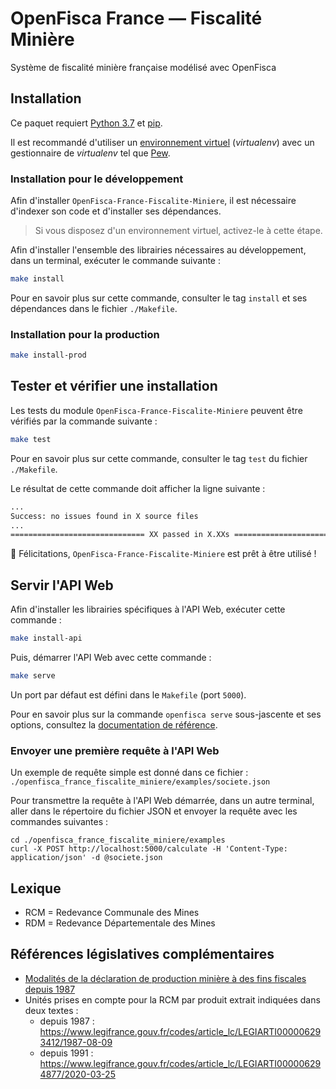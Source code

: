 # OpenFisca France — Fiscalité Minière

Système de fiscalité minière française modélisé avec OpenFisca

## Installation

Ce paquet requiert [Python 3.7](https://www.python.org/downloads/release/python-370/) et [pip](https://pip.pypa.io/en/stable/installing/).

Il est recommandé d'utiliser un [environnement virtuel](https://virtualenv.pypa.io/en/stable/) (_virtualenv_) avec un gestionnaire de _virtualenv_ tel que [Pew](https://github.com/berdario/pew).

### Installation pour le développement

Afin d'installer `OpenFisca-France-Fiscalite-Miniere`, il est nécessaire d'indexer son code et d'installer ses dépendances.

> Si vous disposez d'un environnement virtuel, activez-le à cette étape.

Afin d'installer l'ensemble des librairies nécessaires au développement, dans un terminal, exécuter le commande suivante :

```sh
make install
```

Pour en savoir plus sur cette commande, consulter le tag `install` et ses dépendances dans le fichier `./Makefile`.

### Installation pour la production

```sh
make install-prod
```

## Tester et vérifier une installation

Les tests du module `OpenFisca-France-Fiscalite-Miniere` peuvent être vérifiés par la commande suivante :

```sh
make test
```

Pour en savoir plus sur cette commande, consulter le tag `test` du fichier `./Makefile`.

Le résultat de cette commande doit afficher la ligne suivante :

```sh
...
Success: no issues found in X source files
...
============================== XX passed in X.XXs ==============================
```

🎉 Félicitations, `OpenFisca-France-Fiscalite-Miniere` est prêt à être utilisé !

## Servir l'API Web

Afin d'installer les librairies spécifiques à l'API Web, exécuter cette commande :

```sh
make install-api
```

Puis, démarrer l'API Web avec cette commande :

```sh
make serve
```

Un port par défaut est défini dans le `Makefile` (port `5000`).

Pour en savoir plus sur la commande `openfisca serve` sous-jascente et ses options, consultez la [documentation de référence](https://openfisca.org/doc/openfisca-python-api/openfisca_serve.html).

### Envoyer une première requête à l'API Web

Un exemple de requête simple est donné dans ce fichier :
`./openfisca_france_fiscalite_miniere/examples/societe.json`

Pour transmettre la requête à l'API Web démarrée, dans un autre terminal, aller dans le répertoire du fichier JSON et envoyer la requête avec les commandes suivantes :

```
cd ./openfisca_france_fiscalite_miniere/examples
curl -X POST http://localhost:5000/calculate -H 'Content-Type: application/json' -d @societe.json
```

## Lexique

* RCM = Redevance Communale des Mines
* RDM = Redevance Départementale des Mines

## Références législatives complémentaires

* [Modalités de la déclaration de production minière à des fins fiscales depuis 1987](https://beta.legifrance.gouv.fr/codes/article_lc/LEGIARTI000006293414/1987-08-09)
* Unités prises en compte pour la RCM par produit extrait indiquées dans deux textes :
  - depuis 1987 : https://www.legifrance.gouv.fr/codes/article_lc/LEGIARTI000006293412/1987-08-09
  - depuis 1991 : https://www.legifrance.gouv.fr/codes/article_lc/LEGIARTI000006294877/2020-03-25
